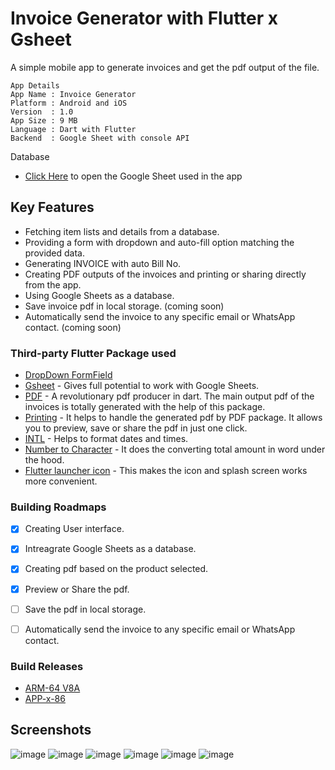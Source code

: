# Invoice Generator with Flutter x Gsheet

A simple mobile app to generate invoices and get the pdf output of the file.

```
App Details
App Name : Invoice Generator
Platform : Android and iOS
Version  : 1.0
App Size : 9 MB
Language : Dart with Flutter
Backend  : Google Sheet with console API
```
Database
- [Click Here](https://cutt.ly/f2Cy9vu) to open the Google Sheet used in the app

## Key Features
- Fetching item lists and details from a database. 
- Providing a form with dropdown and auto-fill option matching the provided data.
- Generating INVOICE with auto Bill No.
- Creating PDF outputs of the invoices and printing or sharing directly from the app.
- Using Google Sheets as a database. 
- Save invoice pdf in local storage. (coming soon)
- Automatically send the invoice to any specific email or WhatsApp contact. (coming soon)

### Third-party Flutter Package used
- [DropDown FormField](https://pub.dev/packages/dropdown_formfield) 
- [Gsheet](https://pub.dev/packages/gsheets) - Gives full potential to work with Google Sheets.
- [PDF](https://pub.dev/packages/pdf) - A revolutionary pdf producer in dart. The main output pdf of the invoices is totally generated with the help of this package.
- [Printing](https://pub.dev/packages/printing) - It helps to handle the generated pdf by PDF package. It allows you to preview, save or share the pdf in just one click.
- [INTL](https://pub.dev/packages/intl) - Helps to format dates and times.
- [Number to Character](https://pub.dev/packages/number_to_character) - It does the converting total amount in word under the hood. 
- [Flutter launcher icon](https://pub.dev/packages/flutter_launcher_icons) - This makes the icon and splash screen works more convenient. 


### Building Roadmaps
- [x] Creating User interface.
- [x] Intreagrate Google Sheets as a database.
- [x] Creating pdf based on the product selected.
- [x] Preview or Share the pdf.
- [ ] Save the pdf in local storage.
- [ ] Automatically send the invoice to any specific email or WhatsApp contact.


### Build Releases 
- [ARM-64 V8A](https://drive.google.com/file/d/1etM_k72_tvMX-_o_CqI0g5WhlQbb-iR3/view?usp=share_link)
- [APP-x-86](https://drive.google.com/file/d/1X1--nXNQIbzIDUs77lyGo3M1HXkeEFwg/view?usp=share_link)

## Screenshots

![image](https://user-images.githubusercontent.com/95021955/212470272-d7f37cdb-6216-44b3-8994-880565942c08.png)
![image](https://user-images.githubusercontent.com/95021955/212470290-3d370ed1-3346-41c3-a297-e6d815a01029.png)
![image](https://user-images.githubusercontent.com/95021955/212470293-1a33f575-49b1-4c3a-a2ac-588d48b544b2.png)
![image](https://user-images.githubusercontent.com/95021955/212470303-fb59d536-6319-495b-95c3-220c0b77fb2c.png)
![image](https://user-images.githubusercontent.com/95021955/212470458-522491be-0413-4244-b4ec-d40748d378d1.png)
![image](https://user-images.githubusercontent.com/95021955/212470388-6b432881-b0cd-4c71-83a6-e7f03541c428.png)


